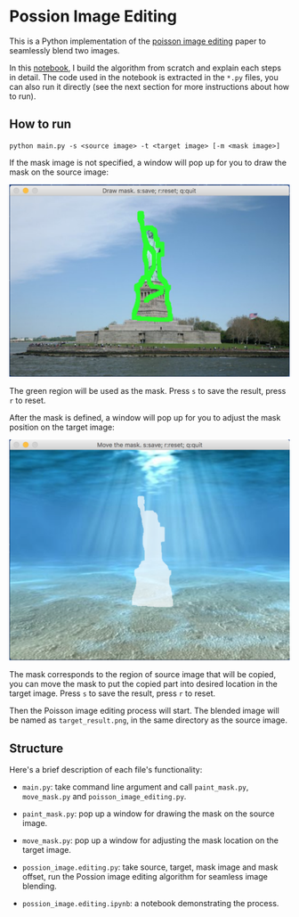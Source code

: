 # Possion Image Editing

This is a Python implementation of the [poisson image editing](https://www.cs.virginia.edu/~connelly/class/2014/comp_photo/proj2/poisson.pdf) paper to seamlessly blend two images. 

In this [notebook](https://github.com/PPPW/possion-image-editing/tree/master/poisson_image_editing.ipynb), I build the algorithm from scratch and explain each steps in detail. The code used in the notebook is extracted in the `*.py` files, you can also run it directly (see the next section for more instructions about how to run). 

## How to run

```
python main.py -s <source image> -t <target image> [-m <mask image>]
```

If the mask image is not specified, a window will pop up for you to draw the mask on the source image:

![](figs/demo/draw_mask.png)

The green region will be used as the mask. Press `s` to save the result, press `r` to reset. 

After the mask is defined, a window will pop up for you to adjust the mask position on the target image: 

![](figs/demo/move_mask.png)

The mask corresponds to the region of source image that will be copied, you can move the mask to put the copied part into desired location in the target image. Press `s` to save the result, press `r` to reset. 

Then the Poisson image editing process will start. The blended image will be named as `target_result.png`, in the same directory as the source image. 


## Structure
Here's a brief description of each file's functionality:

* `main.py`: take command line argument and call `paint_mask.py`, `move_mask.py` and `poisson_image_editing.py`. 

* `paint_mask.py`: pop up a window for drawing the mask on the source image.

* `move_mask.py`: pop up a window for adjusting the mask location on the target image.

* `possion_image.editing.py`: take source, target, mask image and mask offset, run the Possion image editing algorithm for seamless image blending. 

* `possion_image.editing.ipynb`: a notebook demonstrating the process. 
